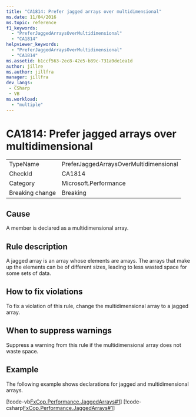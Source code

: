 ```yaml
---
title: "CA1814: Prefer jagged arrays over multidimensional"
ms.date: 11/04/2016
ms.topic: reference
f1_keywords:
  - "PreferJaggedArraysOverMultidimensional"
  - "CA1814"
helpviewer_keywords:
  - "PreferJaggedArraysOverMultidimensional"
  - "CA1814"
ms.assetid: b1ccf563-2ec8-42e5-b89c-731a9de1ea1d
author: jillre
ms.author: jillfra
manager: jillfra
dev_langs:
 - CSharp
 - VB
ms.workload:
  - "multiple"
---
```

# CA1814: Prefer jagged arrays over multidimensional

|||
|-|-|
|TypeName|PreferJaggedArraysOverMultidimensional|
|CheckId|CA1814|
|Category|Microsoft.Performance|
|Breaking change|Breaking|

## Cause
A member is declared as a multidimensional array.

## Rule description
A jagged array is an array whose elements are arrays. The arrays that make up the elements can be of different sizes, leading to less wasted space for some sets of data.

## How to fix violations
To fix a violation of this rule, change the multidimensional array to a jagged array.

## When to suppress warnings
Suppress a warning from this rule if the multidimensional array does not waste space.

## Example
The following example shows declarations for jagged and multidimensional arrays.

[!code-vb[FxCop.Performance.JaggedArrays#1](../code-quality/codesnippet/VisualBasic/ca1814-prefer-jagged-arrays-over-multidimensional_1.vb)]
[!code-csharp[FxCop.Performance.JaggedArrays#1](../code-quality/codesnippet/CSharp/ca1814-prefer-jagged-arrays-over-multidimensional_1.cs)]
